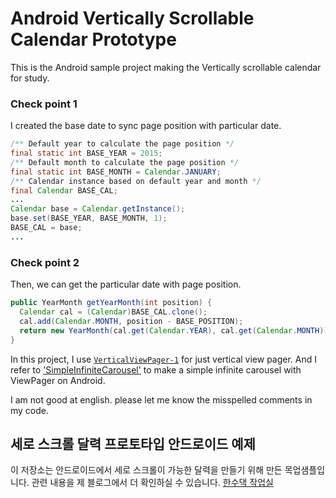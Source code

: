 # Android Vertically Scrollable Calendar Prototype

This is the Android sample project making the Vertically scrollable calendar for study.

### Check point 1
I created the base date to sync page position with particular date.

```java
/** Default year to calculate the page position */
final static int BASE_YEAR = 2015;
/** Default month to calculate the page position */
final static int BASE_MONTH = Calendar.JANUARY;
/** Calendar instance based on default year and month */
final Calendar BASE_CAL;
...
Calendar base = Calendar.getInstance();
base.set(BASE_YEAR, BASE_MONTH, 1);
BASE_CAL = base;
...
```

### Check point 2
Then, we can get the particular date with page position.

```java
public YearMonth getYearMonth(int position) {
  Calendar cal = (Calendar)BASE_CAL.clone();
  cal.add(Calendar.MONTH, position - BASE_POSITION);
  return new YearMonth(cal.get(Calendar.YEAR), cal.get(Calendar.MONTH));
}
```





In this project, I use [`VerticalViewPager-1`](VerticalViewPager-1) for just vertical view pager. And I refer to ['SimpleInfiniteCarousel'](SimpleInfiniteCarousel) to make a simple infinite carousel with ViewPager on Android.

I am not good at english. please let me know the misspelled comments in my code.

## 세로 스크롤 달력 프로토타입 안드로이드 예제
이 저장소는 안드로이드에서 세로 스크롤이 가능한 달력을 만들기 위해 만든 목업샘플입니다.
관련 내용을 제 블로그에서 더 확인하실 수 있습니다. [한수댁 작업실](http://blog.hansune.com/595)




